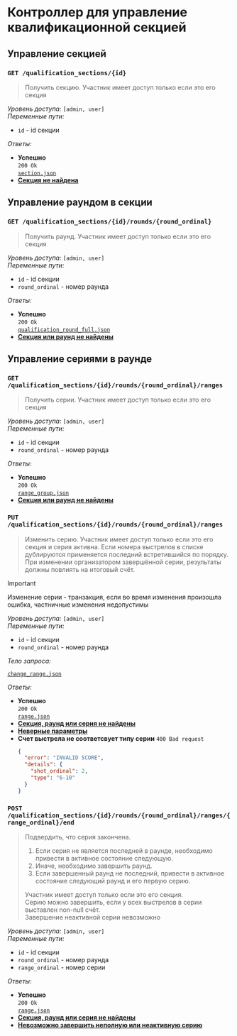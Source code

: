 # Контроллер для управление квалификационной секцией

## Управление секцией

### `GET /qualification_sections/{id}`

> Получить секцию. Участник имеет доступ только если это его секция

_Уровень доступа:_ `[admin, user]`\
_Переменные пути:_

- `id` - id секции

_Ответы:_

- **Успешно**\
  `200 Ok`\
  [`section.json`](../models/section.md)
- [**Секция не найдена**](../policies/user_errors.md/#не-найдено)

## Управление раундом в секции

### `GET /qualification_sections/{id}/rounds/{round_ordinal}`

> Получить раунд. Участник имеет доступ только если это его секция

_Уровень доступа:_ `[admin, user]`\
_Переменные пути:_

- `id` - id секции
- `round_ordinal` - номер раунда

_Ответы:_

- **Успешно**\
  `200 Ok`\
  [`qualification_round_full.json`](../models/qualification_round.md#full)
- [**Секция или раунд не найдены**](../policies/user_errors.md/#не-найдено)

## Управление сериями в раунде

### `GET /qualification_sections/{id}/rounds/{round_ordinal}/ranges`

> Получить серии. Участник имеет доступ только если это его секция

_Уровень доступа:_ `[admin, user]`\
_Переменные пути:_

- `id` - id секции
- `round_ordinal` - номер раунда

_Ответы:_

- **Успешно**\
  `200 Ok`\
  [`range_group.json`](../models/range_group.md)
- [**Секция или раунд не найдены**](../policies/user_errors.md/#не-найдено)

### `PUT /qualification_sections/{id}/rounds/{round_ordinal}/ranges`

> Изменить серию. Участник имеет доступ только если это его секция и серия активна. Если номера выстрелов в списке дублируются применяется последний встретившийся по порядку. При изменении организатором завершённой серии, результаты должны повлиять на итоговый счёт.

> [!IMPORTANT]
> Изменение серии - транзакция, если во время изменения произошла ошибка, частничные изменения недопустимы

_Уровень доступа:_ `[admin, user]`\
_Переменные пути:_

- `id` - id секции
- `round_ordinal` - номер раунда

_Тело запроса:_

[`change_range.json`](../requests/change_range.md)

_Ответы:_

- **Успешно**\
  `200 Ok`\
  [`range.json`](../models/range.md)
- [**Секция, раунд или серия не найдены**](../policies/user_errors.md/#не-найдено)
- [**Неверные параметры**](../policies/user_errors.md#неверные-параметры)
- **Счет выстрела не соответсвует типу серии**
  `400 Bad request`
  ```json
  {
    "error": "INVALID SCORE",
    "details": {
      "shot_ordinal": 2,
      "type": "6-10"
    }
  }
  ```

### `POST /qualification_sections/{id}/rounds/{round_ordinal}/ranges/{range_ordinal}/end`

> Подвердить, что серия закончена.
>
> 1. Если серия не является последней в раунде, необходимо привести в активное состояние следующую.
> 2. Иначе, необходимо завершить раунд.
> 3. Если завершенный раунд не последний, привести в активное состояние следующий раунд и его первую серию.
>
> Участник имеет доступ только если это его секция.\
> Серию можно завершить, если у всех выстрелов в серии выставлен non-null счёт.\
> Завершение неактивной серии невозможно

_Уровень доступа:_ `[admin, user]`\
_Переменные пути:_

- `id` - id секции
- `round_ordinal` - номер раунда
- `range_ordinal` - номер серии

_Ответы:_

- **Успешно**\
  `200 Ok`\
  [`range.json`](../models/range.md)
- [**Секция, раунд или серия не найдены**](../policies/user_errors.md/#не-найдено)
- [**Невозможно завершить неполную или неактивную серию**](../policies/user_errors.md#невозможно-выполнить-действие)

